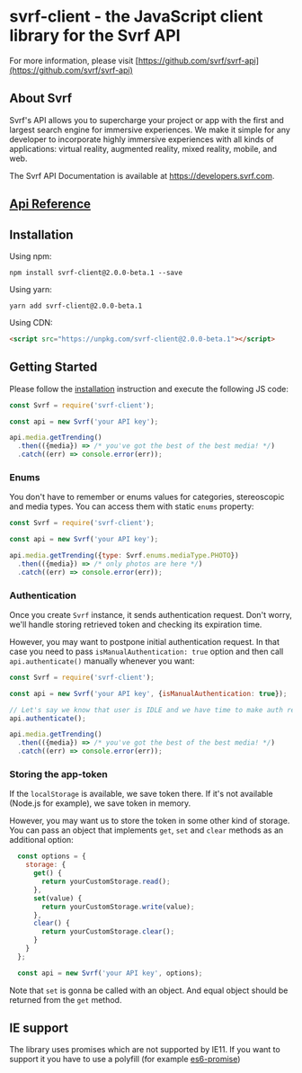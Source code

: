 # svrf-client - the JavaScript client library for the Svrf API

For more information, please visit [https://github.com/svrf/svrf-api](https://github.com/svrf/svrf-api)

## About Svrf

Svrf's API allows you to supercharge your project or app with the first and largest search engine for immersive experiences. We make it simple for any developer to incorporate highly immersive experiences with all kinds of applications: virtual reality, augmented reality, mixed reality, mobile, and web.

The Svrf API Documentation is available at <https://developers.svrf.com>.

## [Api Reference](https://github.com/Svrf/svrf-javascript-client/blob/master/docs/Api.md)

## Installation

Using npm:

```shell
npm install svrf-client@2.0.0-beta.1 --save
```

Using yarn:

```shell
yarn add svrf-client@2.0.0-beta.1
```

Using CDN:
```html
<script src="https://unpkg.com/svrf-client@2.0.0-beta.1"></script>
```

## Getting Started

Please follow the [installation](#installation) instruction and execute the following JS code:

```javascript
const Svrf = require('svrf-client');

const api = new Svrf('your API key');

api.media.getTrending()
  .then(({media}) => /* you've got the best of the best media! */)
  .catch((err) => console.error(err));

```

### Enums

You don't have to remember or enums values for categories, stereoscopic and media types. You can access them with static `enums` property:

```javascript
const Svrf = require('svrf-client');

const api = new Svrf('your API key');

api.media.getTrending({type: Svrf.enums.mediaType.PHOTO})
  .then(({media}) => /* only photos are here */)
  .catch((err) => console.error(err));
```

### Authentication

Once you create `Svrf` instance, it sends authentication request. Don't worry, we'll handle storing retrieved token and checking its expiration time.

However, you may want to postpone initial authentication request. In that case you need to pass `isManualAuthentication: true` option and then call `api.authenticate()` manually whenever you want:

```javascript
const Svrf = require('svrf-client');

const api = new Svrf('your API key', {isManualAuthentication: true});

// Let's say we know that user is IDLE and we have time to make auth request.
api.authenticate();

api.media.getTrending()
  .then(({media}) => /* you've got the best of the best media! */)
  .catch((err) => console.error(err));
```

### Storing the app-token

If the `localStorage` is available, we save token there. If it's not available (Node.js for example), we save token in memory.

However, you may want us to store the token in some other kind of storage. You can pass an object that implements `get`, `set` and `clear` methods as an additional option:

```javascript
  const options = {
    storage: {
      get() {
        return yourCustomStorage.read();
      },
      set(value) {
        return yourCustomStorage.write(value);
      },
      clear() {
        return yourCustomStorage.clear();
      }
    }
  };

  const api = new Svrf('your API key', options);
```

Note that `set` is gonna be called with an object. And equal object should be returned from the `get` method.

## IE support

The library uses promises which are not supported by IE11. If you want to support it you have to use a polyfill (for example [es6-promise](https://github.com/stefanpenner/es6-promise))
